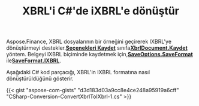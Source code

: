 ﻿---
title: XBRL'i C#'de iXBRL'e dönüştür
linktitle: XBRL'i IXBRL'ye dönüştür
type: docs
weight: 10
url: /tr/net/convert-xbrl-to-ixbrl/
description: C# Finance Kitaplık API, XBRL dosyalarının iXBRL'e dönüştürülmesini destekler. Lütfen bu makalede sağlanan koda bakın.
---
 Aspose.Finance, XBRL dosyalarının bir örneğini geçirerek IXBRL'ye dönüştürmeyi destekler.[**Seçenekleri Kaydet**](https://reference.aspose.com/finance/net/aspose.finance.xbrl/saveoptions) sınıfa[**XbrlDocument.Kaydet**](https://reference.aspose.com/finance/net/aspose.finance.xbrl/xbrldocument/methods/save/index) yöntem. Belgeyi IXBRL biçiminde kaydetmek için,[**SaveOptions.SaveFormat**](https://reference.aspose.com/finance/net/aspose.finance.xbrl/saveoptions/properties/saveformat) ile[**SaveFormat.IXBRL**](https://reference.aspose.com/finance/net/aspose.finance.xbrl/saveformat).

Aşağıdaki C# kod parçacığı, XBRL'in IXBRL formatına nasıl dönüştürüldüğünü gösterir.

{{< gist "aspose-com-gists" "d3d183d03a9cc8e4ce248a95919a6cff" "CSharp-Conversion-ConvertXbrlToIXbrl-1.cs" >}}
